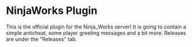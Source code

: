 # NinjaWorks Plugin
This is the official plugin for the Ninja_Works server!
It is going to contain a simple anticheat, some player greeting messages and a bit more.
Releases are under the "Releases" tab.
